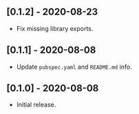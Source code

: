 ## [0.1.2] - 2020-08-23

* Fix missing library exports.

## [0.1.1] - 2020-08-08

* Update `pubspec.yaml` and `README.md` info.

## [0.1.0] - 2020-08-08

* Initial release.